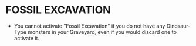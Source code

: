 # FOSSIL EXCAVATION

*   You cannot activate "Fossil Excavation" if you do not have any Dinosaur-Type monsters in your Graveyard, even if you would discard one to activate it.
